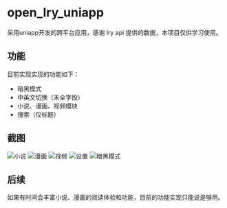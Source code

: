 # open_lry_uniapp
采用uniapp开发的跨平台应用，感谢 lry api 提供的数据，本项目仅供学习使用。
## 功能
目前实现实现的功能如下：
- 暗黑模式
- 中英文切换（未全字段）
- 小说、漫画、视频模块
- 搜索（仅标题）
## 截图
![小说](https://github.com/lloyd42/open_lry_uniapp/blob/main/src/static/fiction.jpg)
![漫画](https://github.com/lloyd42/open_lry_uniapp/blob/main/src/static/comic.jpg)
![视频](https://github.com/lloyd42/open_lry_uniapp/blob/main/src/static/video.jpg)
![设置](https://github.com/lloyd42/open_lry_uniapp/blob/main/src/static/setting.jpg)
![暗黑模式](https://github.com/lloyd42/open_lry_uniapp/blob/main/src/static/dark.jpg)
## 后续
如果有时间会丰富小说、漫画的阅读体验和功能，目前的功能实现只能说是够用。
